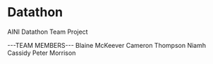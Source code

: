 # Datathon
AINI Datathon Team Project

---TEAM MEMBERS---
Blaine McKeever
Cameron Thompson
Niamh Cassidy
Peter Morrison
